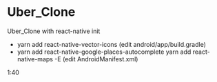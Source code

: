 # Uber_Clone
Uber_Clone with react-native init


- yarn add react-native-vector-icons  (edit android/app/build.gradle)
- yarn add react-native-google-places-autocomplete
  yarn add react-native-maps -E   (edit AndroidManifest.xml)


[comment]: <> (- Thanks for &#40;https://www.youtube.com/watch?v=sIRcN0MeZVU&#41;)

[comment]: <> (AIzaSyAo9SSyTvW2H7_rebLCbrYXzjpZuDKmWv8)

1:40
